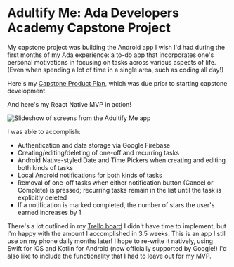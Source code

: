 # Adultify Me: Ada Developers Academy Capstone Project

My capstone project was building the Android app I wish I'd had during the first months of my Ada experience: a to-do app that incorporates one's personal motivations in focusing on tasks across various aspects of life. (Even when spending a lot of time in a single area, such as coding all day!)

Here's my [Capstone Product Plan](https://gist.github.com/jmojennifer/3495ec4c4dceaa35852d130a4eceed74), which was due prior to starting capstone development.

And here's my React Native MVP in action!

![Slideshow of screens from the Adultify Me app](https://s3-us-west-2.amazonaws.com/jmojennifer/Capstone.gif "Adultify Me")

I was able to accomplish:
* Authentication and data storage via Google Firebase
* Creating/editing/deleting of one-off and recurring tasks
* Android Native-styled Date and Time Pickers when creating and editing both kinds of tasks
* Local Android notifications for both kinds of tasks
* Removal of one-off tasks when either notification button (Cancel or Complete) is pressed; recurring tasks remain in the list until the task is explicitly deleted
* If a notification is marked completed, the number of stars the user's earned increases by 1

There's a lot outlined in my [Trello board](https://trello.com/b/HpfRrHWJ/adultify-me) I didn't have time to implement, but I'm happy with the amount I accomplished in 3.5 weeks. This is an app I still use on my phone daily months later! I hope to re-write it natively, using Swift for iOS and Kotlin for Android (now officially supported by Google!) I'd also like to include the functionality that I had to leave out for my MVP.
